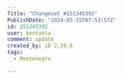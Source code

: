 ```yaml
---
Title: "Changeset #151345392"
PublishDate: "2024-05-15T07:53:57Z"
id: 151345392
user: kentakta
comment: update
created_by: iD 2.29.0
tags:
  - Montenegro

---
```

